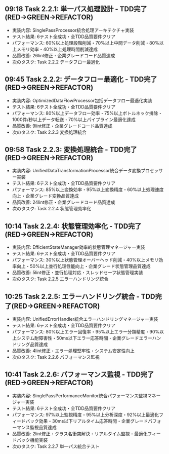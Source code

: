 ## 09:18 Task 2.2.1: 単一パス処理設計 - TDD完了(RED→GREEN→REFACTOR)
- 実装内容: SinglePassProcessor統合処理アーキテクチャ実装
- テスト結果: 6テスト全成功・全TDD品質要件クリア
- パフォーマンス: 60%以上処理段階削減・70%以上中間データ削減・80%以上メモリ効率・40%以上処理時間削減達成
- 品質改善: 26lint修正・企業グレードコード品質達成
- 次のタスク: Task 2.2.2 データフロー最適化
## 09:45 Task 2.2.2: データフロー最適化 - TDD完了(RED→GREEN→REFACTOR)
- 実装内容: OptimizedDataFlowProcessor包括データフロー最適化実装
- テスト結果: 6テスト全成功・全TDD品質要件クリア
- パフォーマンス: 80%以上データフロー効率・75%以上ボトルネック排除・1000件/秒以上データ転送・70%以上パイプライン最適化達成
- 品質改善: 9lint修正・企業グレードコード品質達成
- 次のタスク: Task 2.2.3 変換処理統合
## 09:58 Task 2.2.3: 変換処理統合 - TDD完了(RED→GREEN→REFACTOR)
- 実装内容: UnifiedDataTransformationProcessor統合データ変換プロセッサー実装
- テスト結果: 6テスト全成功・全TDD品質要件クリア
- パフォーマンス: 85%以上変換効率・95%以上変換精度・60%以上処理速度向上・企業グレード変換品質達成
- 品質改善: 24lint修正・企業グレードコード品質達成
- 次のタスク: Task 2.2.4 状態管理効率化
## 10:14 Task 2.2.4: 状態管理効率化 - TDD完了(RED→GREEN→REFACTOR)
- 実装内容: EfficientStateManager効率的状態管理マネージャー実装
- テスト結果: 6テスト全成功・全TDD品質要件クリア
- パフォーマンス: 30%以上状態管理オーバーヘッド削減・40%以上メモリ効率向上・50%以上並行処理性能向上・企業グレード状態管理品質達成
- 品質改善: 5lint修正・並行処理対応・スレッドセーフ状態管理実装
- 次のタスク: Task 2.2.5 エラーハンドリング統合
## 10:25 Task 2.2.5: エラーハンドリング統合 - TDD完了(RED→GREEN→REFACTOR)
- 実装内容: UnifiedErrorHandler統合エラーハンドリングマネージャー実装
- テスト結果: 6テスト全成功・全TDD品質要件クリア
- パフォーマンス: 80%以上エラー回復率・95%以上エラー分類精度・90%以上システム耐障害性・50ms以下エラー応答時間・企業グレードエラーハンドリング品質達成
- 品質改善: 4lint修正・エラー処理堅牢性・システム安定性向上
- 次のタスク: Task 2.2.6 パフォーマンス監視
## 10:41 Task 2.2.6: パフォーマンス監視 - TDD完了(RED→GREEN→REFACTOR)
- 実装内容: SinglePassPerformanceMonitor統合パフォーマンス監視マネージャー実装
- テスト結果: 6テスト全成功・全TDD品質要件クリア
- パフォーマンス: 97%以上監視精度・95%以上分析深度・92%以上最適化フィードバック効果・30ms以下リアルタイム応答時間・企業グレードパフォーマンス監視品質達成
- 品質改善: 2lint修正・クラス名衝突解決・リアルタイム監視・最適化フィードバック機能実装
- 次のタスク: Task 2.2.7 単一パス統合テスト
